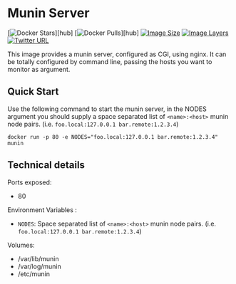 # Munin Server

[![Docker Stars](https://img.shields.io/docker/stars/jekil/docker-munin-server.svg)][hub]
[![Docker Pulls](https://img.shields.io/docker/pulls/jekil/docker-munin-server.svg)][hub]
[![Image Size](https://img.shields.io/imagelayers/image-size/jekil/docker-munin-server/latest.svg)](https://imagelayers.io/?images=jekil/docker-munin-server:latest)
[![Image Layers](https://img.shields.io/imagelayers/layers/jekil/docker-munin-server/latest.svg)](https://imagelayers.io/?images=jekil/docker-munin-server:latest)
[![Twitter URL](https://img.shields.io/twitter/url/http/shields.io.svg?style=social)](https://github.com/jekil/docker-munin-server)

This image provides a munin server, configured as CGI, using nginx.
It can be totally configured by command line, passing the hosts you want to monitor as argument.

## Quick Start

Use the following command to start the munin server, in the NODES argument you should supply a space separated list of `<name>:<host>` munin node pairs. (i.e. `foo.local:127.0.0.1 bar.remote:1.2.3.4`)

`docker run -p 80 -e NODES="foo.local:127.0.0.1 bar.remote:1.2.3.4" munin`

## Technical details

Ports exposed:

* 80

Environment Variables :

* `NODES`: Space separated list of `<name>:<host>` munin node pairs. (i.e. `foo.local:127.0.0.1 bar.remote:1.2.3.4`)

Volumes:

* /var/lib/munin
* /var/log/munin
* /etc/munin
